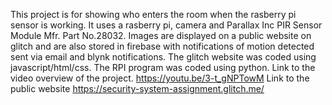 This project is for showing who enters the room when the rasberry pi sensor is working. It uses a rasberry pi, camera and Parallax Inc PIR Sensor Module Mfr. Part No.28032. Images are displayed on a public website on glitch and are also stored in firebase with notifications of motion detected sent via email and blynk notifications.
The glitch website was coded using javascript/html/css.
The RPI program was coded using python.
Link to the video overview of the project. https://youtu.be/3-t_gNPTowM
Link to the public website https://security-system-assignment.glitch.me/

